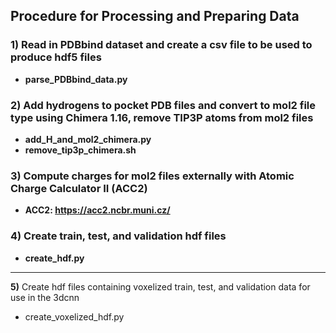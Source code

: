 ## Procedure for Processing and Preparing Data

### 1) Read in PDBbind dataset and create a csv file to be used to produce hdf5 files
  - **parse_PDBbind_data.py**
        
### 2) Add hydrogens to pocket PDB files and convert to mol2 file type using Chimera 1.16, remove TIP3P atoms from mol2 files
  - **add_H_and_mol2_chimera.py**
  - **remove_tip3p_chimera.sh**
  
### 3) Compute charges for mol2 files externally with Atomic Charge Calculator II (ACC2)
  - **ACC2: <https://acc2.ncbr.muni.cz/>**

### 4) Create train, test, and validation hdf files
  - **create_hdf.py**
  
  
  
  
  
  
  
  
  
  
  
  -------------------------
**5)** Create hdf files containing voxelized train, test, and validation data for use in the 3dcnn
  - create_voxelized_hdf.py
